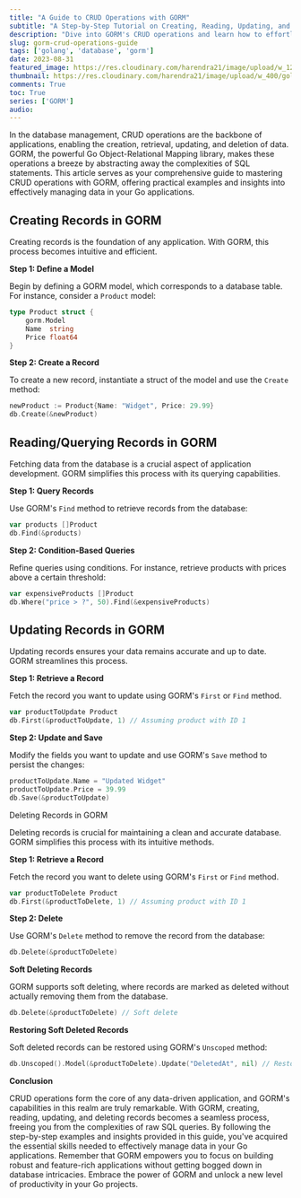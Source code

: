 ```yaml
---
title: "A Guide to CRUD Operations with GORM"
subtitle: "A Step-by-Step Tutorial on Creating, Reading, Updating, and Deleting Records using GORM in Go"
description: "Dive into GORM's CRUD operations and learn how to effortlessly manage data in your Go applications. Explore practical examples for creating, reading, updating, and deleting records using GORM."
slug: gorm-crud-operations-guide
tags: ['golang', 'database', 'gorm']
date: 2023-08-31
featured_image: https://res.cloudinary.com/harendra21/image/upload/w_1200/golangwithexample/learn-gorm_yqoeio.png
thumbnail: https://res.cloudinary.com/harendra21/image/upload/w_400/golangwithexample/learn-gorm_yqoeio.png
comments: True
toc: True
series: ['GORM']
audio: 
---
```


In the database management, CRUD operations are the backbone of applications, enabling the creation, retrieval, updating, and deletion of data. GORM, the powerful Go Object-Relational Mapping library, makes these operations a breeze by abstracting away the complexities of SQL statements. This article serves as your comprehensive guide to mastering CRUD operations with GORM, offering practical examples and insights into effectively managing data in your Go applications.

## Creating Records in GORM
Creating records is the foundation of any application. With GORM, this process becomes intuitive and efficient.

**Step 1: Define a Model**

Begin by defining a GORM model, which corresponds to a database table. For instance, consider a `Product` model:

```go
type Product struct {
    gorm.Model
    Name  string
    Price float64
}
```

**Step 2: Create a Record**

To create a new record, instantiate a struct of the model and use the `Create` method:

```go
newProduct := Product{Name: "Widget", Price: 29.99}
db.Create(&newProduct)
```

## Reading/Querying Records in GORM

Fetching data from the database is a crucial aspect of application development. GORM simplifies this process with its querying capabilities.

**Step 1: Query Records**

Use GORM's `Find` method to retrieve records from the database:

```go
var products []Product
db.Find(&products)
```

**Step 2: Condition-Based Queries**

Refine queries using conditions. For instance, retrieve products with prices above a certain threshold:

```go
var expensiveProducts []Product
db.Where("price > ?", 50).Find(&expensiveProducts)
```

## Updating Records in GORM

Updating records ensures your data remains accurate and up to date. GORM streamlines this process.

**Step 1: Retrieve a Record**

Fetch the record you want to update using GORM's `First` or `Find` method.

```go
var productToUpdate Product
db.First(&productToUpdate, 1) // Assuming product with ID 1
```

**Step 2: Update and Save**

Modify the fields you want to update and use GORM's `Save` method to persist the changes:

```go
productToUpdate.Name = "Updated Widget"
productToUpdate.Price = 39.99
db.Save(&productToUpdate)
```

Deleting Records in GORM

Deleting records is crucial for maintaining a clean and accurate database. GORM simplifies this process with its intuitive methods.

**Step 1: Retrieve a Record**

Fetch the record you want to delete using GORM's `First` or `Find` method.

```go
var productToDelete Product
db.First(&productToDelete, 1) // Assuming product with ID 1
```

**Step 2: Delete**

Use GORM's `Delete` method to remove the record from the database:

```go
db.Delete(&productToDelete)
```

**Soft Deleting Records**

GORM supports soft deleting, where records are marked as deleted without actually removing them from the database.

```go
db.Delete(&productToDelete) // Soft delete
```

**Restoring Soft Deleted Records**

Soft deleted records can be restored using GORM's `Unscoped` method:

```go
db.Unscoped().Model(&productToDelete).Update("DeletedAt", nil) // Restore soft deleted record
```

**Conclusion**

CRUD operations form the core of any data-driven application, and GORM's capabilities in this realm are truly remarkable. With GORM, creating, reading, updating, and deleting records becomes a seamless process, freeing you from the complexities of raw SQL queries. By following the step-by-step examples and insights provided in this guide, you've acquired the essential skills needed to effectively manage data in your Go applications. Remember that GORM empowers you to focus on building robust and feature-rich applications without getting bogged down in database intricacies. Embrace the power of GORM and unlock a new level of productivity in your Go projects.